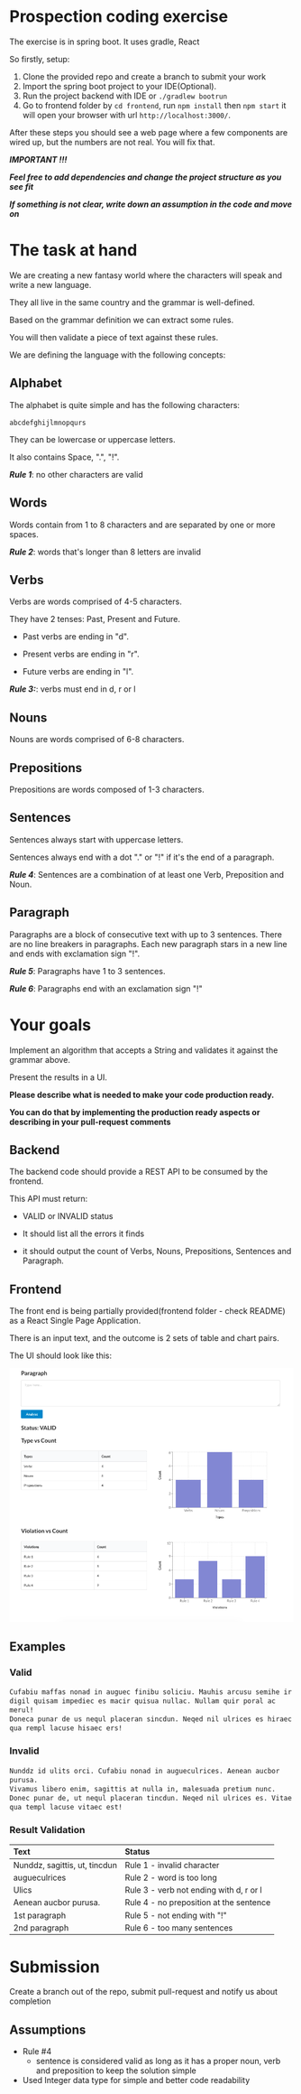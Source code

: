 # Prospection coding exercise #

The exercise is in spring boot. It uses gradle, React

So firstly, setup:

1. Clone the provided repo and create a branch to submit your work
2. Import the spring boot project to your IDE(Optional).
3. Run the project backend with IDE or `./gradlew bootrun`
4. Go to frontend folder by `cd frontend`, run `npm install` then `npm start` it will open your browser with url `http://localhost:3000/`.
 
After these steps you should see a web page where a few components are wired up, but the numbers are not real. You will fix that.

**_IMPORTANT !!!_**

**_Feel free to add dependencies and change the project structure as you see fit_**

**_If something is not clear, write down an assumption in the code and move on_**
     
# The task at hand

We are creating a new fantasy world where the characters will speak and write a new language.

They all live in the same country and the grammar is well-defined.

Based on the grammar definition we can extract some rules.

You will then validate a piece of text against these rules.

We are defining the language with the following concepts:

## Alphabet

The alphabet is quite simple and has the following characters:

    abcdefghijlmnopqurs

They can be lowercase or uppercase letters.

It also contains Space, ".", "!".

**_Rule 1_**: no other characters are valid

## Words

Words contain from 1 to 8 characters and are separated by one or more spaces.

**_Rule 2_**: words that's longer than 8 letters are invalid

## Verbs

Verbs are words comprised of 4-5 characters.

They have 2 tenses: Past, Present and Future.

* Past verbs are ending in "d".

* Present verbs are ending in "r".

* Future verbs are ending in "l".

**_Rule 3:_**: verbs must end in d, r or l

## Nouns

Nouns are words comprised of 6-8 characters.

## Prepositions

Prepositions are words composed of 1-3 characters.

## Sentences

Sentences always start with uppercase letters.

Sentences always end with a dot "." or "!" if it's the end of a paragraph.

**_Rule 4_**: Sentences are a combination of at least one Verb, Preposition and Noun.

## Paragraph

Paragraphs are a block of consecutive text with up to 3 sentences. There are no line breakers in paragraphs.
Each new paragraph stars in a new line and ends with exclamation sign "!".

**_Rule 5_**: Paragraphs have 1 to 3 sentences.

**_Rule 6_**: Paragraphs end with an exclamation sign "!"

# Your goals

Implement an algorithm that accepts a String and validates it against the grammar above.

Present the results in a UI.

**Please describe what is needed to make your code production ready.**

**You can do that by implementing the production ready aspects or describing in your pull-request comments**  

## Backend

The backend code should provide a REST API to be consumed by the frontend.

This API must return:

* VALID or INVALID status

* It should list all the errors it finds 

* it should output the count of Verbs, Nouns, Prepositions, Sentences and Paragraph.

## Frontend

The front end is being partially provided(frontend folder - check README) as a React Single Page Application.

There is an input text, and the outcome is 2 sets of table and chart pairs.

The UI should look like this:

![image alt text](ui.png)

## Examples

### Valid


    Cufabiu maffas nonad in auguec finibu soliciu. Mauhis arcusu semihe ir digil quisam impediec es macir quisua nullac. Nullam quir poral ac merul!
    Doneca punar de us nequl placeran sincdun. Neqed nil ulrices es hiraec qua rempl lacuse hisaec ers!


### Invalid

    Nunddz id ulits orci. Cufabiu nonad in augueculrices. Aenean aucbor purusa.
    Vivamus libero enim, sagittis at nulla in, malesuada pretium nunc. Donec punar de, ut nequl placeran tincdun. Neqed nil ulrices es. Vitae qua templ lacuse vitaec est!
    
### Result Validation

Text | Status
:--- | :---  
Nunddz, sagittis, ut, tincdun | Rule 1 - invalid character
augueculrices | Rule 2 - word is too long
Ulics | Rule 3 - verb not ending with d, r or l
Aenean aucbor purusa. | Rule 4 - no preposition at the sentence
1st paragraph | Rule 5 - not ending with "!"
2nd paragraph | Rule 6 - too many sentences

# Submission

Create a branch out of the repo, submit pull-request and notify us about completion

## Assumptions

* Rule #4
    * sentence is considered valid as long as it has a proper noun, verb and preposition to keep the solution simple
* Used Integer data type for simple and better code readability